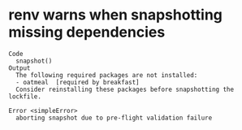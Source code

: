 # renv warns when snapshotting missing dependencies

    Code
      snapshot()
    Output
      The following required packages are not installed:
      - oatmeal  [required by breakfast]
      Consider reinstalling these packages before snapshotting the lockfile.
      
    Error <simpleError>
      aborting snapshot due to pre-flight validation failure

